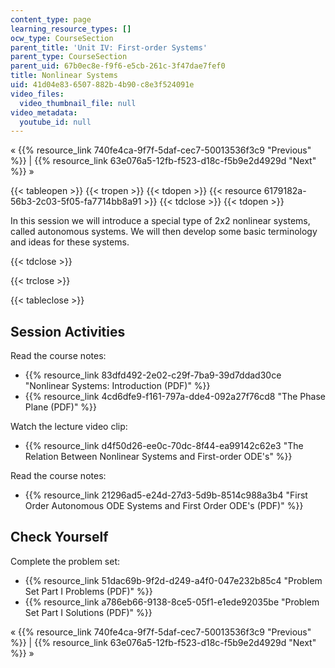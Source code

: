 ```yaml
---
content_type: page
learning_resource_types: []
ocw_type: CourseSection
parent_title: 'Unit IV: First-order Systems'
parent_type: CourseSection
parent_uid: 67b0ec8e-f9f6-e5cb-261c-3f47dae7fef0
title: Nonlinear Systems
uid: 41d04e83-6507-882b-4b90-c8e3f524091e
video_files:
  video_thumbnail_file: null
video_metadata:
  youtube_id: null
---
```


« {{% resource_link 740fe4ca-9f7f-5daf-cec7-50013536f3c9 "Previous" %}} | {{% resource_link 63e076a5-12fb-f523-d18c-f5b9e2d4929d "Next" %}} »

{{< tableopen >}}
{{< tropen >}}
{{< tdopen >}}
{{< resource 6179182a-56b3-2c03-5f05-fa7714bb8a91 >}}
{{< tdclose >}}
{{< tdopen >}}


In this session we will introduce a special type of 2x2 nonlinear systems, called autonomous systems. We will then develop some basic terminology and ideas for these systems.


{{< tdclose >}}

{{< trclose >}}

{{< tableclose >}}

Session Activities
------------------

Read the course notes:

*   {{% resource_link 83dfd492-2e02-c29f-7ba9-39d7ddad30ce "Nonlinear Systems: Introduction (PDF)" %}}
*   {{% resource_link 4cd6dfe9-f161-797a-dde4-092a27f76cd8 "The Phase Plane (PDF)" %}}

Watch the lecture video clip:

*   {{% resource_link d4f50d26-ee0c-70dc-8f44-ea99142c62e3 "The Relation Between Nonlinear Systems and First-order ODE's" %}}

Read the course notes:

*   {{% resource_link 21296ad5-e24d-27d3-5d9b-8514c988a3b4 "First Order Autonomous ODE Systems and First Order ODE's (PDF)" %}}

Check Yourself
--------------

Complete the problem set:

*   {{% resource_link 51dac69b-9f2d-d249-a4f0-047e232b85c4 "Problem Set Part I Problems (PDF)" %}}
*   {{% resource_link a786eb66-9138-8ce5-05f1-e1ede92035be "Problem Set Part I Solutions (PDF)" %}}

« {{% resource_link 740fe4ca-9f7f-5daf-cec7-50013536f3c9 "Previous" %}} | {{% resource_link 63e076a5-12fb-f523-d18c-f5b9e2d4929d "Next" %}} »